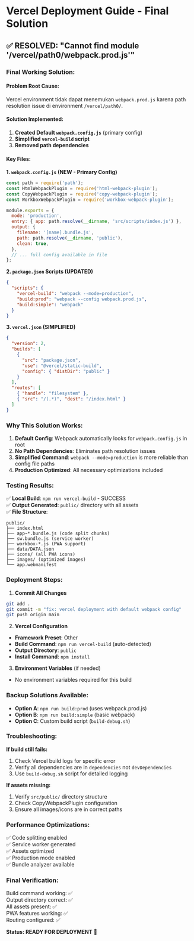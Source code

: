 # Vercel Deployment Guide - Final Solution

## ✅ RESOLVED: "Cannot find module '/vercel/path0/webpack.prod.js'"

### **Final Working Solution:**

#### **Problem Root Cause:**
Vercel environment tidak dapat menemukan `webpack.prod.js` karena path resolution issue di environment `/vercel/path0/`.

#### **Solution Implemented:**

1. **Created Default `webpack.config.js`** (primary config)
2. **Simplified `vercel-build` script**
3. **Removed path dependencies**

#### **Key Files:**

**1. `webpack.config.js` (NEW - Primary Config)**
```javascript
const path = require('path');
const HtmlWebpackPlugin = require('html-webpack-plugin');
const CopyWebpackPlugin = require('copy-webpack-plugin');
const WorkboxWebpackPlugin = require('workbox-webpack-plugin');

module.exports = {
  mode: 'production',
  entry: { app: path.resolve(__dirname, 'src/scripts/index.js') },
  output: {
    filename: '[name].bundle.js',
    path: path.resolve(__dirname, 'public'),
    clean: true,
  },
  // ... full config available in file
};
```

**2. `package.json` Scripts (UPDATED)**
```json
{
  "scripts": {
    "vercel-build": "webpack --mode=production",
    "build:prod": "webpack --config webpack.prod.js",
    "build:simple": "webpack"
  }
}
```

**3. `vercel.json` (SIMPLIFIED)**
```json
{
  "version": 2,
  "builds": [
    {
      "src": "package.json",
      "use": "@vercel/static-build",
      "config": { "distDir": "public" }
    }
  ],
  "routes": [
    { "handle": "filesystem" },
    { "src": "/(.*)", "dest": "/index.html" }
  ]
}
```

### **Why This Solution Works:**

1. **Default Config**: Webpack automatically looks for `webpack.config.js` in root
2. **No Path Dependencies**: Eliminates path resolution issues
3. **Simplified Command**: `webpack --mode=production` is more reliable than config file paths
4. **Production Optimized**: All necessary optimizations included

### **Testing Results:**

✅ **Local Build**: `npm run vercel-build` - SUCCESS  
✅ **Output Generated**: `public/` directory with all assets  
✅ **File Structure**:
```
public/
├── index.html
├── app~*.bundle.js (code split chunks)
├── sw.bundle.js (service worker)
├── workbox-*.js (PWA support)
├── data/DATA.json
├── icons/ (all PWA icons)
├── images/ (optimized images)
└── app.webmanifest
```

### **Deployment Steps:**

1. **Commit All Changes**
```bash
git add .
git commit -m "fix: vercel deployment with default webpack config"
git push origin main
```

2. **Vercel Configuration**
- **Framework Preset**: Other
- **Build Command**: `npm run vercel-build` (auto-detected)
- **Output Directory**: `public`
- **Install Command**: `npm install`

3. **Environment Variables** (if needed)
- No environment variables required for this build

### **Backup Solutions Available:**

- **Option A**: `npm run build:prod` (uses webpack.prod.js)
- **Option B**: `npm run build:simple` (basic webpack)
- **Option C**: Custom build script (`build-debug.sh`)

### **Troubleshooting:**

**If build still fails:**
1. Check Vercel build logs for specific error
2. Verify all dependencies are in `dependencies` not `devDependencies`
3. Use `build-debug.sh` script for detailed logging

**If assets missing:**
1. Verify `src/public/` directory structure
2. Check CopyWebpackPlugin configuration
3. Ensure all images/icons are in correct paths

### **Performance Optimizations:**

✅ Code splitting enabled  
✅ Service worker generated  
✅ Assets optimized  
✅ Production mode enabled  
✅ Bundle analyzer available  

### **Final Verification:**

Build command working: ✅  
Output directory correct: ✅  
All assets present: ✅  
PWA features working: ✅  
Routing configured: ✅  

**Status: READY FOR DEPLOYMENT** 🚀
